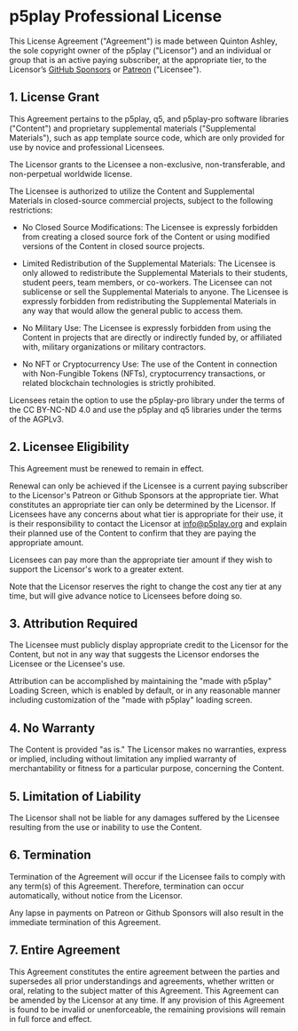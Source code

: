 # p5play Professional License

This License Agreement ("Agreement") is made between Quinton Ashley, the sole copyright owner of the p5play ("Licensor") and an individual or group that is an active paying subscriber, at the appropriate tier, to the Licensor’s [GitHub Sponsors](https://github.com/sponsors/quinton-ashley) or [Patreon](https://www.patreon.com/p5play) ("Licensee").

## 1. License Grant

This Agreement pertains to the p5play, q5, and p5play-pro software libraries ("Content") and proprietary supplemental materials ("Supplemental Materials"), such as app template source code, which are only provided for use by novice and professional Licensees.

The Licensor grants to the Licensee a non-exclusive, non-transferable, and non-perpetual worldwide license.

The Licensee is authorized to utilize the Content and Supplemental Materials in closed-source commercial projects, subject to the following restrictions:

- No Closed Source Modifications: The Licensee is expressly forbidden from creating a closed source fork of the Content or using modified versions of the Content in closed source projects.

- Limited Redistribution of the Supplemental Materials: The Licensee is only allowed to redistribute the Supplemental Materials to their students, student peers, team members, or co-workers. The Licensee can not sublicense or sell the Supplemental Materials to anyone. The Licensee is expressly forbidden from redistributing the Supplemental Materials in any way that would allow the general public to access them.

- No Military Use: The Licensee is expressly forbidden from using the Content in projects that are directly or indirectly funded by, or affiliated with, military organizations or military contractors.

- No NFT or Cryptocurrency Use: The use of the Content in connection with Non-Fungible Tokens (NFTs), cryptocurrency transactions, or related blockchain technologies is strictly prohibited.

Licensees retain the option to use the p5play-pro library under the terms of the CC BY-NC-ND 4.0 and use the p5play and q5 libraries under the terms of the AGPLv3.

## 2. Licensee Eligibility

This Agreement must be renewed to remain in effect.

Renewal can only be achieved if the Licensee is a current paying subscriber to the Licensor's Patreon or Github Sponsors at the appropriate tier. What constitutes an appropriate tier can only be determined by the Licensor. If Licensees have any concerns about what tier is appropriate for their use, it is their responsibility to contact the Licensor at info@p5play.org and explain their planned use of the Content to confirm that they are paying the appropriate amount.

Licensees can pay more than the appropriate tier amount if they wish to support the Licensor's work to a greater extent.

Note that the Licensor reserves the right to change the cost any tier at any time, but will give advance notice to Licensees before doing so.

## 3. Attribution Required

The Licensee must publicly display appropriate credit to the Licensor for the Content, but not in any way that suggests the Licensor endorses the Licensee or the Licensee's use.

Attribution can be accomplished by maintaining the "made with p5play" Loading Screen, which is enabled by default, or in any reasonable manner including customization of the "made with p5play" loading screen.

## 4. No Warranty

The Content is provided "as is." The Licensor makes no warranties, express or implied, including without limitation any implied warranty of merchantability or fitness for a particular purpose, concerning the Content.

## 5. Limitation of Liability

The Licensor shall not be liable for any damages suffered by the Licensee resulting from the use or inability to use the Content.

## 6. Termination

Termination of the Agreement will occur if the Licensee fails to comply with any term(s) of this Agreement. Therefore, termination can occur automatically, without notice from the Licensor.

Any lapse in payments on Patreon or Github Sponsors will also result in the immediate termination of this Agreement.

## 7. Entire Agreement

This Agreement constitutes the entire agreement between the parties and supersedes all prior understandings and agreements, whether written or oral, relating to the subject matter of this Agreement. This Agreement can be amended by the Licensor at any time. If any provision of this Agreement is found to be invalid or unenforceable, the remaining provisions will remain in full force and effect.
